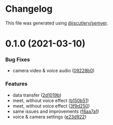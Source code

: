# Changelog

This file was generated using [@jscutlery/semver](https://github.com/jscutlery/semver).

# 0.1.0 (2021-03-10)

### Bug Fixes

- camera video & voice audio ([09228b0](https://github.com/guiseek/speek.video/commit/09228b0dfa62b8c07dcbeca8306377645eecaef5))

### Features

- data transfer ([2d1019b](https://github.com/guiseek/speek.video/commit/2d1019b9b701a4fb49e65c89460479b08779c460))
- meet, without voice effect ([b150b51](https://github.com/guiseek/speek.video/commit/b150b51479ab617657ea682d21adad201c53f289))
- meet, without voice effect ([3f9d250](https://github.com/guiseek/speek.video/commit/3f9d25030b529f042689bd9c0715db7e1825bef0))
- same issues and improvements ([f8aa7a1](https://github.com/guiseek/speek.video/commit/f8aa7a1608890c2399583d179720726c7688e4b9))
- voice & camera settings ([e23d922](https://github.com/guiseek/speek.video/commit/e23d9227e92ca7dd855a4589fa804f5f89e02490))
